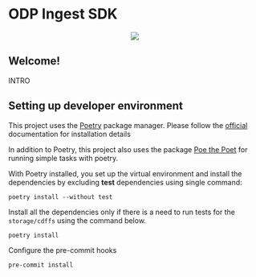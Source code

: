 # ODP Ingest SDK

<p align="center">
    <a href="https://ocean-data-community.slack.com" alt="Slack">
        <img src="https://img.shields.io/badge/slack-join_community-red.svg?color=0052FF&labelColor=090422&logo=slack" />
    </a>
</p>

## Welcome!

INTRO


## Setting up developer environment

This project uses the [Poetry](https://python-poetry.org/) package manager.
Please follow the [official](https://python-poetry.org/docs/#installation) documentation for installation details

In addition to Poetry, this project also uses the package [Poe the Poet](https://github.com/nat-n/poethepoet)
for running simple tasks with poetry.

With Poetry installed, you set up the virtual environment and install the dependencies by excluding **test** 
dependencies using single command:

```shell
poetry install --without test
```

Install all the dependencies only if there is a need to run tests for the `storage/cdffs` using the command below.

```shell
poetry install
```

Configure the pre-commit hooks

```shell
pre-commit install
```
